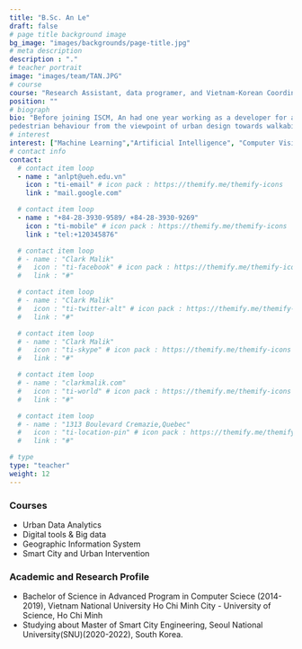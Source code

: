 ```yaml
---
title: "B.Sc. An Le"
draft: false
# page title background image
bg_image: "images/backgrounds/page-title.jpg"
# meta description
description : "."
# teacher portrait
image: "images/team/TAN.JPG"
# course
course: "Research Assistant, data programer, and Vietnam-Korean Coordinator"
position: ""
# biograph
bio: "Before joining ISCM, An had one year working as a developer for a well-known Japanese corporation, and a Vietnamese start-up developing enterprise. During this time, he had published two significant works: interactive digital signage and an education website. Currently, he is the youngest IT-Researcher at ISCM, mainly in charge of a platform for Interactive Simulation of
pedestrian behaviour from the viewpoint of urban design towards walkability. He is also a postgraduate in Urban Design and Smart City at National Seoul University to reinforce his knowledge. An always brings his best-offering as a core member in performing in-depth research for Smart City development."
# interest
interest: ["Machine Learning","Artificial Intelligence", "Computer Vision", "Agent Based Modelling"]
# contact info
contact:
  # contact item loop
  - name : "anlpt@ueh.edu.vn"
    icon : "ti-email" # icon pack : https://themify.me/themify-icons
    link : "mail.google.com"

  # contact item loop
  - name : "+84-28-3930-9589/ +84-28-3930-9269"
    icon : "ti-mobile" # icon pack : https://themify.me/themify-icons
    link : "tel:+120345876"

  # contact item loop
  # - name : "Clark Malik"
  #   icon : "ti-facebook" # icon pack : https://themify.me/themify-icons
  #   link : "#"

  # contact item loop
  # - name : "Clark Malik"
  #   icon : "ti-twitter-alt" # icon pack : https://themify.me/themify-icons
  #   link : "#"

  # contact item loop
  # - name : "Clark Malik"
  #   icon : "ti-skype" # icon pack : https://themify.me/themify-icons
  #   link : "#"

  # contact item loop
  # - name : "clarkmalik.com"
  #   icon : "ti-world" # icon pack : https://themify.me/themify-icons
  #   link : "#"

  # contact item loop
  # - name : "1313 Boulevard Cremazie,Quebec"
  #   icon : "ti-location-pin" # icon pack : https://themify.me/themify-icons
  #   link : "#"

# type
type: "teacher"
weight: 12
---
```


### Courses
* Urban Data Analytics
* Digital tools & Big data
* Geographic Information System
* Smart City and Urban Intervention

### Academic and Research Profile
* Bachelor of Science in Advanced Program in Computer Sciece (2014-2019), Vietnam National University Ho Chi Minh City - University of Science, Ho Chi Minh
* Studying about Master of Smart City Engineering, Seoul National University(SNU)(2020-2022), South Korea.